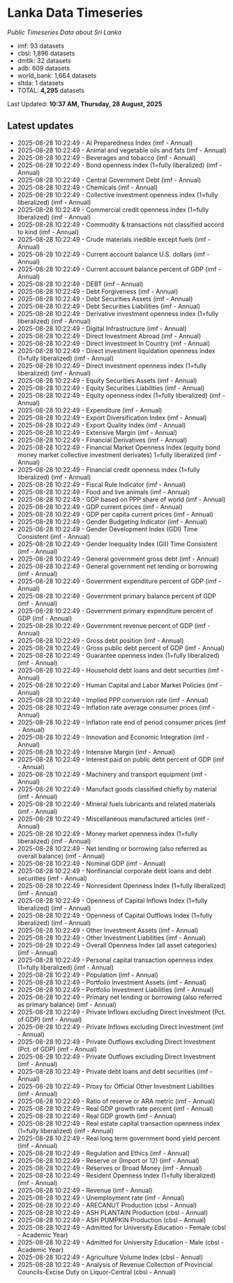 # Lanka Data Timeseries
*Public Timeseries Data about Sri Lanka*

* imf: 93 datasets
* cbsl: 1,896 datasets
* dmtlk: 32 datasets
* adb: 609 datasets
* world_bank: 1,664 datasets
* sltda: 1 datasets
* TOTAL: **4,295** datasets

Last Updated: **10:37 AM, Thursday, 28 August, 2025**

## Latest updates

* 2025-08-28 10:22:49 - AI Preparedness Index (imf - Annual)
* 2025-08-28 10:22:49 - Animal and vegetable oils and fats (imf - Annual)
* 2025-08-28 10:22:49 - Beverages and tobacco (imf - Annual)
* 2025-08-28 10:22:49 - Bond openness index (1=fully liberalized) (imf - Annual)
* 2025-08-28 10:22:49 - Central Government Debt (imf - Annual)
* 2025-08-28 10:22:49 - Chemicals (imf - Annual)
* 2025-08-28 10:22:49 - Collective investment openness index (1=fully liberalized) (imf - Annual)
* 2025-08-28 10:22:49 - Commercial credit openness index (1=fully liberalized) (imf - Annual)
* 2025-08-28 10:22:49 - Commodity & transactions not classified accord to kind (imf - Annual)
* 2025-08-28 10:22:49 - Crude materials inedible except fuels (imf - Annual)
* 2025-08-28 10:22:49 - Current account balance U.S. dollars (imf - Annual)
* 2025-08-28 10:22:49 - Current account balance percent of GDP (imf - Annual)
* 2025-08-28 10:22:49 - DEBT (imf - Annual)
* 2025-08-28 10:22:49 - Debt Forgiveness (imf - Annual)
* 2025-08-28 10:22:49 - Debt Securities Assets (imf - Annual)
* 2025-08-28 10:22:49 - Debt Securities Liabilities (imf - Annual)
* 2025-08-28 10:22:49 - Derivative investment openness index (1=fully liberalized) (imf - Annual)
* 2025-08-28 10:22:49 - Digital Infrastructure (imf - Annual)
* 2025-08-28 10:22:49 - Direct Investment Abroad (imf - Annual)
* 2025-08-28 10:22:49 - Direct Investment In Country (imf - Annual)
* 2025-08-28 10:22:49 - Direct investment liquidation openness index (1=fully liberalized) (imf - Annual)
* 2025-08-28 10:22:49 - Direct investment openness index (1=fully liberalized) (imf - Annual)
* 2025-08-28 10:22:49 - Equity Securities Assets (imf - Annual)
* 2025-08-28 10:22:49 - Equity Securities Liabilities (imf - Annual)
* 2025-08-28 10:22:49 - Equity openness index (1=fully liberalized) (imf - Annual)
* 2025-08-28 10:22:49 - Expenditure (imf - Annual)
* 2025-08-28 10:22:49 - Export Diversification Index (imf - Annual)
* 2025-08-28 10:22:49 - Export Quality Index (imf - Annual)
* 2025-08-28 10:22:49 - Extensive Margin (imf - Annual)
* 2025-08-28 10:22:49 - Financial Derivatives (imf - Annual)
* 2025-08-28 10:22:49 - Financial Market Openness Index (equity bond money market collective investment derivates) 1=fully liberalized (imf - Annual)
* 2025-08-28 10:22:49 - Financial credit openness index (1=fully liberalized) (imf - Annual)
* 2025-08-28 10:22:49 - Fiscal Rule Indicator (imf - Annual)
* 2025-08-28 10:22:49 - Food and live animals (imf - Annual)
* 2025-08-28 10:22:49 - GDP based on PPP share of world (imf - Annual)
* 2025-08-28 10:22:49 - GDP current prices (imf - Annual)
* 2025-08-28 10:22:49 - GDP per capita current prices (imf - Annual)
* 2025-08-28 10:22:49 - Gender Budgeting Indicator (imf - Annual)
* 2025-08-28 10:22:49 - Gender Development Index (GDI) Time Consistent (imf - Annual)
* 2025-08-28 10:22:49 - Gender Inequality Index (GII) Time Consistent (imf - Annual)
* 2025-08-28 10:22:49 - General government gross debt (imf - Annual)
* 2025-08-28 10:22:49 - General government net lending or borrowing (imf - Annual)
* 2025-08-28 10:22:49 - Government expenditure percent of GDP (imf - Annual)
* 2025-08-28 10:22:49 - Government primary balance percent of GDP (imf - Annual)
* 2025-08-28 10:22:49 - Government primary expenditure percent of GDP (imf - Annual)
* 2025-08-28 10:22:49 - Government revenue percent of GDP (imf - Annual)
* 2025-08-28 10:22:49 - Gross debt position (imf - Annual)
* 2025-08-28 10:22:49 - Gross public debt percent of GDP (imf - Annual)
* 2025-08-28 10:22:49 - Guarantee openness index (1=fully liberalized) (imf - Annual)
* 2025-08-28 10:22:49 - Household debt loans and debt securities (imf - Annual)
* 2025-08-28 10:22:49 - Human Capital and Labor Market Policies (imf - Annual)
* 2025-08-28 10:22:49 - Implied PPP conversion rate (imf - Annual)
* 2025-08-28 10:22:49 - Inflation rate average consumer prices (imf - Annual)
* 2025-08-28 10:22:49 - Inflation rate end of period consumer prices (imf - Annual)
* 2025-08-28 10:22:49 - Innovation and Economic Integration (imf - Annual)
* 2025-08-28 10:22:49 - Intensive Margin (imf - Annual)
* 2025-08-28 10:22:49 - Interest paid on public debt percent of GDP (imf - Annual)
* 2025-08-28 10:22:49 - Machinery and transport equipment (imf - Annual)
* 2025-08-28 10:22:49 - Manufact goods classified chiefly by material (imf - Annual)
* 2025-08-28 10:22:49 - Mineral fuels lubricants and related materials (imf - Annual)
* 2025-08-28 10:22:49 - Miscellaneous manufactured articles (imf - Annual)
* 2025-08-28 10:22:49 - Money market openness index (1=fully liberalized) (imf - Annual)
* 2025-08-28 10:22:49 - Net lending or borrowing (also referred as overall balance) (imf - Annual)
* 2025-08-28 10:22:49 - Nominal GDP (imf - Annual)
* 2025-08-28 10:22:49 - Nonfinancial corporate debt loans and debt securities (imf - Annual)
* 2025-08-28 10:22:49 - Nonresident Openness Index (1=fully liberalized) (imf - Annual)
* 2025-08-28 10:22:49 - Openness of Capital Inflows Index (1=fully liberalized) (imf - Annual)
* 2025-08-28 10:22:49 - Openness of Capital Outflows Index (1=fully liberalized) (imf - Annual)
* 2025-08-28 10:22:49 - Other Investment Assets (imf - Annual)
* 2025-08-28 10:22:49 - Other Investment Liabilities (imf - Annual)
* 2025-08-28 10:22:49 - Overall Openness Index (all asset categories) (imf - Annual)
* 2025-08-28 10:22:49 - Personal capital transaction openness index (1=fully liberalized) (imf - Annual)
* 2025-08-28 10:22:49 - Population (imf - Annual)
* 2025-08-28 10:22:49 - Portfolio Investment Assets (imf - Annual)
* 2025-08-28 10:22:49 - Portfolio Investment Liabilities (imf - Annual)
* 2025-08-28 10:22:49 - Primary net lending or borrowing (also referred as primary balance) (imf - Annual)
* 2025-08-28 10:22:49 - Private Inflows excluding Direct Investment (Pct. of GDP) (imf - Annual)
* 2025-08-28 10:22:49 - Private Inflows excluding Direct Investment (imf - Annual)
* 2025-08-28 10:22:49 - Private Outflows excluding Direct Investment (Pct. of GDP) (imf - Annual)
* 2025-08-28 10:22:49 - Private Outflows excluding Direct Investment (imf - Annual)
* 2025-08-28 10:22:49 - Private debt loans and debt securities (imf - Annual)
* 2025-08-28 10:22:49 - Proxy for Official Other Investment Liabilities (imf - Annual)
* 2025-08-28 10:22:49 - Ratio of reserve or ARA metric (imf - Annual)
* 2025-08-28 10:22:49 - Real GDP growth rate percent (imf - Annual)
* 2025-08-28 10:22:49 - Real GDP growth (imf - Annual)
* 2025-08-28 10:22:49 - Real estate capital transaction openness index (1=fully liberalized) (imf - Annual)
* 2025-08-28 10:22:49 - Real long term government bond yield percent (imf - Annual)
* 2025-08-28 10:22:49 - Regulation and Ethics (imf - Annual)
* 2025-08-28 10:22:49 - Reserve or (Import or 12) (imf - Annual)
* 2025-08-28 10:22:49 - Reserves or Broad Money (imf - Annual)
* 2025-08-28 10:22:49 - Resident Openness Index (1=fully liberalized) (imf - Annual)
* 2025-08-28 10:22:49 - Revenue (imf - Annual)
* 2025-08-28 10:22:49 - Unemployment rate (imf - Annual)
* 2025-08-28 10:22:49 - ARECANUT Production (cbsl - Annual)
* 2025-08-28 10:22:49 - ASH PLANTAIN Production (cbsl - Annual)
* 2025-08-28 10:22:49 - ASH PUMPKIN Production (cbsl - Annual)
* 2025-08-28 10:22:49 - Admitted for University Education - Female (cbsl - Academic Year)
* 2025-08-28 10:22:49 - Admitted for University Education - Male (cbsl - Academic Year)
* 2025-08-28 10:22:49 - Agriculture Volume Index (cbsl - Annual)
* 2025-08-28 10:22:49 - Analysis of Revenue Collection of Provincial Councils-Excise Duty on Liquor-Central (cbsl - Annual)